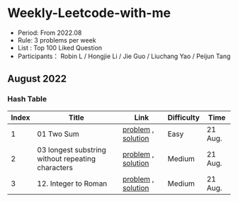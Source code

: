 # Weekly-Leetcode-with-me

* Period: From 2022.08
* Rule: 3 problems per week
* List : Top 100 Liked Question
* Participants： Robin L / Hongjie Li / Jie Guo / Liuchang Yao / Peijun Tang

## August 2022
### Hash Table
| Index | Title                                             | Link                                                                                                                                | Difficulty | Time    |
|-------|---------------------------------------------------|-------------------------------------------------------------------------------------------------------------------------------------|------------|---------|
| 1     | 01 Two Sum                                        | [problem](https://leetcode.com/problems/two-sum/) , [solution](/Robin-Python-Solution/01.py)                                        | Easy       | 21 Aug. |
| 2     | 03 longest substring without repeating characters | [problem](https://leetcode.com/problems/longest-substring-without-repeating-characters/) , [solution](/Robin-Python-Solution/03.py) | Medium     | 21 Aug. |
| 3     | 12. Integer to Roman                              | [problem](https://leetcode.com/problems/integer-to-roman/) , [solution](/Robin-Python-Solution/12.py)                               | Medium     | 21 Aug. |